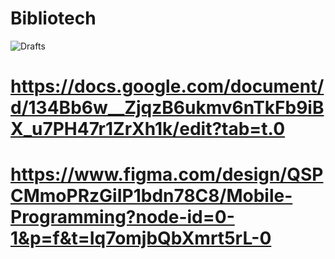 # Bibliotech
![Drafts](https://docs.google.com/document/d/1I08kFthGARvrMAZEhjoCy2qMpxHVA036Z4T24-N9oJk/edit?usp=sharing)
# https://docs.google.com/document/d/134Bb6w__ZjqzB6ukmv6nTkFb9iBX_u7PH47r1ZrXh1k/edit?tab=t.0
# https://www.figma.com/design/QSPCMmoPRzGiIP1bdn78C8/Mobile-Programming?node-id=0-1&p=f&t=Iq7omjbQbXmrt5rL-0
